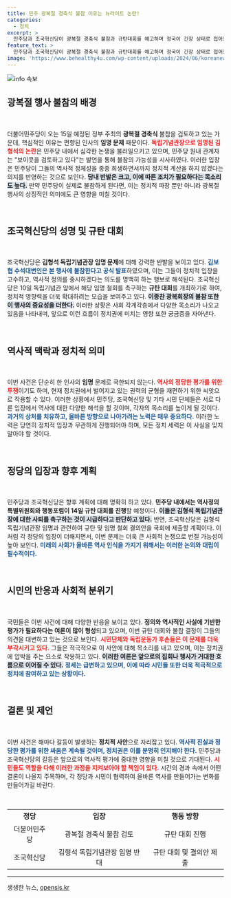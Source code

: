 ```yaml
---
title: 민주 광복절 경축식 불참 이유는 뉴라이트 논란!
categories:
  - 정치
excerpt: >
  민주당과 조국혁신당이 광복절 경축식 불참과 규탄대회를 예고하며 정국이 긴장 상태로 접어들고 있다. 친일 밀정 정권이라는 강력한 비판 속에서 정치적 파장이 일어날 것으로 예상된다. 이 상황의 추이를 주목하라!
feature_text: >
  민주당과 조국혁신당이 광복절 경축식 불참과 규탄대회를 예고하며 정국이 긴장 상태로 접어들고 있다. 친일 밀정 정권이라는 강력한 비판 속에서 정치적 파장이 일어날 것으로 예상된다. 이 상황의 추이를 주목하라!
image: 'https://www.behealthy4u.com/wp-content/uploads/2024/06/koreanews.jpg'
---
```


<p><img src="https://www.behealthy4u.com/wp-content/uploads/2024/06/koreanews.jpg" alt="info 속보" /></p>

<h2 data-ke-size="size26">광복절 행사 불참의 배경</h2>

<p data-ke-size="size16">&nbsp;</p>

<p>더불어민주당이 오는 15일 예정된 정부 주최의 <b>광복절 경축식</b> 불참을 검토하고 있는 가운데, 핵심적인 이유는 편향된 인사의 <b>임명 문제</b> 때문이다. <b><span style="color: #ee2323;">독립기념관장으로 임명된 김형석의 논란</span></b>은 민주당 내에서 심각한 논쟁을 불러일으키고 있으며, 민주당 원내 관계자는 "보이콧을 검토하고 있다"는 발언을 통해 불참의 가능성을 시사하였다. 이러한 입장은 민주당이 그들의 역사적 정체성을 종종 희생하면서까지 정치적 계산을 하지 않겠다는 의지를 반영하는 것으로 보인다. <b><span style="background-color: #21538527;">당내 반발은 크고, 이에 따른 조치가 필요하다는 목소리도 높다.</span></b> 만약 민주당이 실제로 불참하게 된다면, 이는 정치적 파장 뿐만 아니라 광복절 행사의 상징적인 의미에도 큰 영향을 미칠 것이다. </p>

<p data-ke-size="size16">&nbsp;</p>

<h2 data-ke-size="size26">조국혁신당의 성명 및 규탄 대회</h2>

<p data-ke-size="size16">&nbsp;</p>

<p>조국혁신당은 <b>김형석 독립기념관장 임명 문제</b>에 대해 강력한 반발을 보이고 있다. <b><span style="color: #1a5490;">김보협 수석대변인은 본 행사에 불참한다고 공식 발표</span></b>하였으며, 이는 그들이 정치적 입장을 고수하고, 역사적 정의를 중시하겠다는 의도를 명백히 하는 행보로 해석된다. 조국혁신당은 10일 독립기념관 앞에서 해당 임명 철회를 촉구하는 <b>규탄 대회</b>를 개최하기로 하여, 정치적 영향력을 더욱 확대하려는 모습을 보여주고 있다. <b><span style="background-color: #21538527;">이종찬 광복회장의 불참 또한 이 행사의 중요성을 더한다.</span></b> 이러한 상황은 사회 각계각층에서 다양한 목소리가 나오고 있음을 나타내며, 앞으로 이런 흐름이 정치권에 미치는 영향 또한 궁금증을 자아낸다. </p>

<p data-ke-size="size16">&nbsp;</p>

<h2 data-ke-size="size26">역사적 맥락과 정치적 의미</h2>

<p data-ke-size="size16">&nbsp;</p>

<p>이번 사건은 단순히 한 인사의 <b>임명</b> 문제로 국한되지 않는다. <b><span style="color: #ee2323;">역사의 정당한 평가를 위한 투쟁</span></b>이기도 하며, 현재 정치권에서 벌어지고 있는 권력의 균형을 재편하기 위한 씨앗으로 작용할 수 있다. 이러한 상황에서 민주당, 조국혁신당 및 기타 시민 단체들은 서로 다른 입장에서 역사에 대한 다양한 해석을 할 것이며, 각자의 목소리를 높이게 될 것이다. <b><span style="color: #1a5490;">과거의 상처를 치유하고, 올바른 방향으로 나아가려는 노력은 매우 중요하다.</span></b> 이러한 노력은 당연히 정치적 입장과 무관하게 진행되어야 하며, 모든 정치 세력은 이 사실을 잊지 말아야 할 것이다.  </p>

<p data-ke-size="size16">&nbsp;</p>

<h2 data-ke-size="size26">정당의 입장과 향후 계획</h2>

<p data-ke-size="size16">&nbsp;</p>

<p>민주당과 조국혁신당은 향후 계획에 대해 명확히 하고 있다. <b>민주당 내에서는 역사정의특별위원회와 행동포럼이 14일 규탄 대회를 진행</b>할 예정이다. <b><span style="background-color: #21538527;">이들은 김형석 독립기념관장에 대한 사퇴를 촉구하는 것이 시급하다고 판단하고 있다.</span></b> 반면, 조국혁신당은 김형석 독립기념관장 임명과 관련하여 규탄 및 임명 철회 결의안을 국회에 제출할 계획이다. 이처럼 각 정당의 입장이 더해지면서, 이번 문제는 더욱 큰 사회적 논쟁으로 번질 가능성이 높아 보인다. <b><span style="color: #1a5490;">미래의 사회가 올바른 역사 인식을 가지기 위해서는 이러한 논의와 대립이 필수적이다.</span></b> </p>

<p data-ke-size="size16">&nbsp;</p>

<h2 data-ke-size="size26">시민의 반응과 사회적 분위기</h2>

<p data-ke-size="size16">&nbsp;</p>

<p>국민들은 이번 사건에 대해 다양한 반응을 보이고 있다. <b>정의와 역사적인 사실에 기반한 평가가 필요하다는 여론이 많이 형성</b>되고 있으며, 이번 규탄 대회와 불참 결정이 그들의 의견을 대변하고 있는 것으로 보인다. <b><span style="color: #ee2323;">시민단체와 독립운동가 후손들은 이 문제를 더욱 부각시키고 있다.</span></b> 그들은 적극적으로 이 사안에 대해 목소리를 내고 있으며, 이는 정치권에 압박을 주는 요소로 작용하고 있다. <b><span style="background-color: #21538527;">이러한 여론은 앞으로의 집회나 행사가 거대한 흐름으로 이어질 수 있다.</span></b> <b><span style="color: #1a5490;">정세는 급변하고 있으며, 이에 따라 시민들 또한 더욱 적극적으로 정치에 참여하고 있는 상황이다.</span></b> </p>

<p data-ke-size="size16">&nbsp;</p>

<h2 data-ke-size="size26">결론 및 제언</h2>

<p data-ke-size="size16">&nbsp;</p>

<p>이번 사건은 해마다 갈등이 발생하는 <b>정치적 사안</b>으로 자리잡고 있다. <b><span style="color: #1a5490;">역사적 진실과 정당한 평가를 위한 싸움은 계속될 것이며, 정치권은 이를 분명히 인지해야 한다.</span></b> 민주당과 조국혁신당의 갈등은 앞으로의 역사적 평가에 중대한 영향을 미칠 것으로 기대된다. <b><span style="color: #ee2323;">시민들도 역할을 다해 이러한 과정을 지켜보아야 할 책임이 있다.</span></b> 시간의 경과 속에서 어떤 결론이 나올지 주목하며, 각 정당과 시민이 협력하여 올바른 역사를 만들어가는 변화를 만들어가길 바란다. </p>

<p data-ke-size="size16">&nbsp;</p>

<table style="width: 100%; border-collapse: collapse;">
    <tr>
        <td style="text-align: center; height: 17px;"><b>정당</b></td>
        <td style="text-align: center; height: 17px;"><b>입장</b></td>
        <td style="text-align: center; height: 17px;"><b>행동 방향</b></td>
    </tr>
    <tr>
        <td style="text-align: center; height: 17px;">더불어민주당</td>
        <td style="text-align: center; height: 17px;">광복절 경축식 불참 검토</td>
        <td style="text-align: center; height: 17px;">규탄 대회 진행</td>
    </tr>
    <tr>
        <td style="text-align: center; height: 17px;">조국혁신당</td>
        <td style="text-align: center; height: 17px;">김형석 독립기념관장 임명 반대</td>
        <td style="text-align: center; height: 17px;">규탄 대회 및 결의안 제출</td>
    </tr>
</table>

<hr />
생생한 뉴스, <a href="https://opensis.kr" rel="dofollow">opensis.kr</a>


